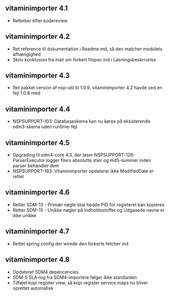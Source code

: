 ## vitaminimporter 4.1
*  Rettelser efter kodereview

## vitaminimporter 4.2
*  Ret reference til dokumentation i Readme.md, så den matcher modulets afhængighed
*  Skriv konklusion fra mail om forkert filspec ind i Løsningsbeskrivelse

## vitaminimporter 4.3
*  Ret pakket version af nsp-util til 1.0.9, vitaminimporter 4.2 havde ved en fejl 1.0.8 med

## vitaminimporter 4.4
*  NSPSUPPORT-103: Databaseskema kan nu køres på eksisterende sdm3-skema uden runtime-fejl

## vitaminimporter 4.5
*  Opgrading til sdm4-core 4.3, der løser
   NSPSUPPORT-126: ParserExecutor logger filers absolutte stier og md5-summer inden parser behandler dem 
*  NSPSUPPORT-183: Vitaminimporter opdaterer ikke ModifiedDate er rettet

## vitaminimporter 4.6
* Retter SDM-13 - Primær nøgle skal hedde PID for registeret kan kopieres
* Retter SDM-15 - Unikke nøgler på Indholdsstoffer og Udgaaede navne er ikke unikke

## vitaminimporter 4.7
* Rettet spring config der wirede den forkerte fetcher ind

## vitaminimporter 4.8
*  Opdateret SDM4 depencencies
*  SDM-5 SLA-log fra SDM4-importere følger ikke standarden
*  Tilføjet kopi register view, så kopi register service maps nu bliver oprettet automatisk

